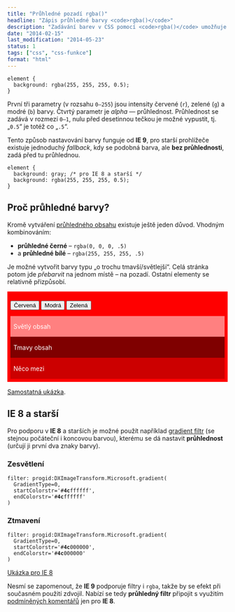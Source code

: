 ```yaml
---
title: "Průhledné pozadí rgba()"
headline: "Zápis průhledné barvy <code>rgba()</code>"
description: "Zadávání barev v CSS pomocí <code>rgba()</code> umožňuje vytvořit průhledné jednobarevné pozadí."
date: "2014-02-15"
last_modification: "2014-05-23"
status: 1
tags: ["css", "css-funkce"]
format: "html"
---
```


<pre><code>element {
  background: rgba(255, 255, 255, 0.5);
}
</code></pre>

<p>První tři parametry (v rozsahu <code>0–255</code>) jsou intensity červené (<code>r</code>), zelené (<code>g</code>) a modré (<code>b</code>) barvy. Čtvrtý parametr je <i>alpha</i> — průhlednost. Průhlednost se zadává v rozmezí <code>0–1</code>, nulu před desetinnou tečkou je možné vypustit, tj. „<code>0.5</code>“ je totéž co „<code>.5</code>“.</p>

<p>Tento způsob nastavování barvy funguje od <b>IE 9</b>, pro starší prohlížeče existuje jednoduchý <i>fallback</i>, kdy se podobná barva, ale <b>bez průhlednosti</b>, zadá před tu průhlednou.</p>

<pre><code>element {
  background: gray; /* pro IE 8 a starší */
  background: rgba(255, 255, 255, 0.5);
}
</code></pre>

<h2 id="proc">Proč průhledné barvy?</h2>

<p>Kromě vytváření <a href="/opacity">průhledného obsahu</a> existuje ještě jeden důvod. Vhodným kombinováním:</p>

<ul>
  <li><b>průhledné černé</b> – <code>rgba(0, 0, 0, .5)</code></li>
  <li>a <b>průhledné bílé</b> – <code>rgba(255, 255, 255, .5)</code></li>
</ul>

<p>Je možné vytvořit barvy typu „o trochu tmavší/světlejší“. Celá stránka potom jde <i>přebarvit</i> na jednom místě – na pozadí. Ostatní elementy se relativně přizpůsobí.</p>

<div class="live">
  <style>
    .obal {background: red; padding: .5em}
    .obal div {padding: .1em .5em; color: #fff;}   
    .svetly {background: rgba(255, 255, 255, .5)}
    .tmavy {background: rgba(0, 0, 0, .5)}
    .stredni {background: rgba(0, 0, 0, .2)}
  </style>
  <script>
    function styl(barva) {
        document.getElementById("obal").style.background = barva;
    }
  </script>
  <div class="obal" id="obal">
    <p>
        <button onclick="styl('red')">Červená</button> <button onclick="styl('blue')">Modrá</button> <button onclick="styl('green')">Zelená</button>
    </p>    
    <div class="svetly">
        <p>Světlý obsah</p>
    </div>    
    <div class="tmavy">
        <p>Tmavy obsah</p>
    </div>    
    <div class="stredni">
        <p>Něco mezi</p>
    </div>
</div></div>

<p><a href="http://kod.djpw.cz/xybb">Samostatná ukázka</a>.</p>

<h2 id="ie8">IE 8 a starší</h2>

<p>Pro podporu v <b>IE 8</b> a starších je možné použít například <a href="/gradient">gradient filtr</a> (se stejnou počáteční i koncovou barvou), kterému se dá nastavit <b>průhlednost</b> (určují ji první dva znaky barvy).</p>

<h3 id="zesvetleni">Zesvětlení</h3>
<pre><code>filter: progid:DXImageTransform.Microsoft.gradient(
  GradientType=0,
  startColorstr='#<b>4c</b>ffffff', 
  endColorstr='#<b>4c</b>ffffff'
)</code></pre>

<h3 id="ztmaveni">Ztmavení</h3>
<pre><code>filter: progid:DXImageTransform.Microsoft.gradient(
  GradientType=0,
  startColorstr='#<b>4c</b>000000', 
  endColorstr='#<b>4c</b>000000'
)</code></pre>

<p><a href="http://kod.djpw.cz/yldb">Ukázka pro IE 8</a></p>

<p>Nesmí se zapomenout, že <b>IE 9</b> podporuje filtry i <code>rgba</code>, takže by se efekt při současném použití zdvojil. Nabízí se tedy <b>průhledný filtr</b> připojit s využitím <a href="/podminene-komentare">podmíněných komentářů</a> jen pro <b>IE 8</b>.</p>